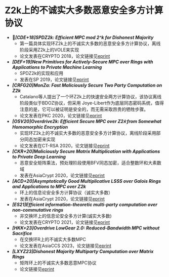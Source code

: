 # Z2k上的不诚实大多数恶意安全多方计算协议


+ :triangular_flag_on_post:***[CDE+18]SPDZ2k: Efficient MPC mod 2^k for Dishonest Majority***
  + 第一篇具体实现环Z2k上的不诚实大多数的恶意安全多方计算协议，离线阶段采用Z2k上的VOLE来实现
  + 论文发表在CRYPTO 2018，论文链接见[eprint](https://eprint.iacr.org/2018/482)
+ ***[DEF+19]New Primitives for Actively-Secure MPC over Rings with Applications to Private Machine Learning***
  + SPDZ2k的实现和应用
  + 发表在SP 2019，论文链接见[eprint](https://eprint.iacr.org/2019/599)
+ ***[CRFG20]MonZa: Fast Maliciously Secure Two Party Computation on Z2k***
  + Catalano等人提出了一个环Z2k上的快速安全两方计算协议，该协议离线阶段类似于BDOZ协议，但采用 Joye-Libert作为底层同态密码系统，值得注意的是，它可以被证明是安全的，而无需采取昂贵的牺牲步骤。
  + 论文发表在PKC 2020，论文链接见[eprint](https://eprint.iacr.org/2019/211)
+ ***[OSV20]Overdrive2k: Efficient Secure MPC over Z2𝑘 from Somewhat Homomorphic Encryption***
  + 实现环Z2k上的不诚实大多数的恶意安全多方计算协议，离线阶段采用部分同态加密来实现
  + 论文发表在CT-RSA 2020，论文链接见[eprint](https://eprint.iacr.org/2019/153)
+ ***[CKR+20]Maliciously Secure Matrix Multiplication with Applications to Private Deep Learning***
  + 恶意安全矩阵乘法，预处理阶段使用BFV同态加密，适合整数环和大素数域
  + 发表在AsiaCrypt 2020，论文链接见[eprint](https://eprint.iacr.org/2020/451)
+ ***[ACD+20]Asymptotically Good Multiplicative LSSS over Galois Rings and Applications to MPC over Z2k***
  + 环上的信息论安全多方计算协议（诚实大多数）
  + 发表在AsiaCrypt 2020，论文链接见[eprint](https://eprint.iacr.org/2020/1256)
+ ***[ES21]Efficient information-theoretic multi-party computation over non-commutative rings***
  + 非交换环上的信息论安全多方计算(诚实大多数)
  + 论文发表在CRYPTO 2021，论文链接见[eprint](https://eprint.iacr.org/2021/1025)
+ ***[HKK+23]Overdrive LowGear 2.0: Reduced-Bandwidth MPC without Sacrifice***
  + 在交换环R上的不诚实大多数MPC
  + 论文发表在AsiaCCS 2023，论文链接见[eprint](https://eprint.iacr.org/2023/462)
+ ***[LXYZ23]Dishonest Majority Multiparty Computation over Matrix Rings***
  + 矩阵环上的不诚实大多数恶意MPC协议
  + 论文链接见[eprint](https://eprint.iacr.org/2023/1912)


